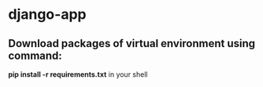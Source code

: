 # django-app


## Download packages of virtual environment using command: 
**pip install -r requirements.txt**
in your shell



